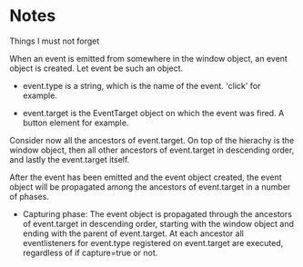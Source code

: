 # Notes
Things I must not forget

When an event is emitted from somewhere in the window object, an event object is created. Let event be such an object. 

* event.type is a string, which is the name of the event. 'click' for example. 

* event.target is the EventTarget object on which the event was fired. A button element for example. 

Consider now all the ancestors of event.target. On top of the hierachy is the window object, then all other ancestors of event.target in descending order, and lastly the event.target itself. 

After the event has been emitted and the event object created, the event object will be propagated among the ancestors of event.target in a number of phases. 

* Capturing phase: The event object is propagated through the ancestors of event.target in descending order, starting with the window object and ending with the parent of event.target. 
At each ancestor all eventlisteners for event.type registered on event.target are executed, regardless of if capture=true or not. 
